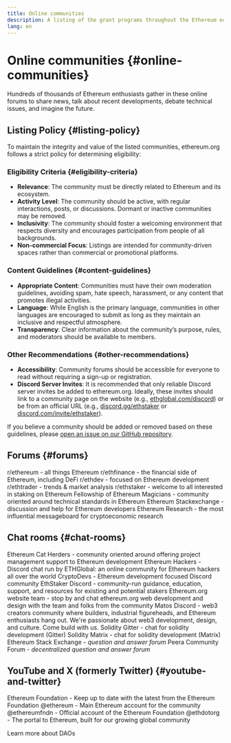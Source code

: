 ```yaml
---
title: Online communities
description: A listing of the grant programs throughout the Ethereum ecosystem.
lang: en
---
```


# Online communities {#online-communities}

Hundreds of thousands of Ethereum enthusiasts gather in these online forums to share news, talk about recent developments, debate technical issues, and imagine the future.

## Listing Policy {#listing-policy}

To maintain the integrity and value of the listed communities, ethereum.org follows a strict policy for determining eligibility:

### Eligibility Criteria {#eligibility-criteria}

- **Relevance**: The community must be directly related to Ethereum and its ecosystem.
- **Activity Level**: The community should be active, with regular interactions, posts, or discussions. Dormant or inactive communities may be removed.
- **Inclusivity**: The community should foster a welcoming environment that respects diversity and encourages participation from people of all backgrounds.
- **Non-commercial Focus**: Listings are intended for community-driven spaces rather than commercial or promotional platforms.

### Content Guidelines {#content-guidelines}

- **Appropriate Content**: Communities must have their own moderation guidelines, avoiding spam, hate speech, harassment, or any content that promotes illegal activities.
- **Language**: While English is the primary language, communities in other languages are encouraged to submit as long as they maintain an inclusive and respectful atmosphere.
- **Transparency**: Clear information about the community’s purpose, rules, and moderators should be available to members.

### Other Recommendations {#other-recommendations}

- **Accessibility**: Community forums should be accessible for everyone to read without requiring a sign-up or registration.
- **Discord Server Invites**: It is recommended that only reliable Discord server invites be added to ethereum.org. Ideally, these invites should link to a community page on the website (e.g., [ethglobal.com/discord](https://ethglobal.com/discord)) or be from an official URL (e.g., [discord.gg/ethstaker](https://discord.gg/ethstaker) or [discord.com/invite/ethstaker](https://discord.com/invite/ethstaker)).

If you believe a community should be added or removed based on these guidelines, please [open an issue on our GitHub repository](https://github.com/ethereum/ethereum-org-website/issues).


## Forums {#forums}

<SocialListItem socialIcon="reddit"><Link href="https://www.reddit.com/r/ethereum">r/ethereum</Link> - all things Ethereum</SocialListItem>
<SocialListItem socialIcon="reddit"><Link href="https://www.reddit.com/r/ethfinance/">r/ethfinance</Link> - the financial side of Ethereum, including DeFi</SocialListItem>
<SocialListItem socialIcon="reddit"><Link href="https://www.reddit.com/r/ethdev/">r/ethdev</Link> - focused on Ethereum development</SocialListItem>
<SocialListItem socialIcon="reddit"><Link href="https://www.reddit.com/r/ethtrader/">r/ethtrader</Link> - trends & market analysis</SocialListItem>
<SocialListItem socialIcon="reddit"><Link href="https://www.reddit.com/r/ethstaker/">r/ethstaker</Link> - welcome to all interested in staking on Ethereum</SocialListItem>
<SocialListItem socialIcon="webpage"><Link href="https://ethereum-magicians.org">Fellowship of Ethereum Magicians</Link> - community oriented around technical standards in Ethereum</SocialListItem>
<SocialListItem socialIcon="stackExchange"><Link href="https://ethereum.stackexchange.com">Ethereum Stackexchange</Link> - discussion and help for Ethereum developers</SocialListItem>
<SocialListItem socialIcon="webpage"><Link href="https://ethresear.ch">Ethereum Research</Link> - the most influential messageboard for cryptoeconomic research</SocialListItem>

## Chat rooms {#chat-rooms}

<SocialListItem socialIcon="discord"><Link href="https://discord.com/invite/Nz6rtfJ8Cu">Ethereum Cat Herders</Link> - community oriented around offering project management support to Ethereum development</SocialListItem>
<SocialListItem socialIcon="discord"><Link href="https://ethglobal.com/discord">Ethereum Hackers</Link> - Discord chat run by ETHGlobal: an online community for Ethereum hackers all over the world</SocialListItem>
<SocialListItem socialIcon="discord"><Link href="https://discord.gg/5W5tVb3">CryptoDevs</Link> - Ethereum development focused Discord community</SocialListItem>
<SocialListItem socialIcon="discord"><Link href="https://discord.gg/ethstaker">EthStaker Discord</Link> - community-run guidance, education, support, and resources for existing and potential stakers</SocialListItem>
<SocialListItem socialIcon="discord"><Link href="https://discord.gg/ethereum-org">Ethereum.org website team</Link> - stop by and chat ethereum.org web development and design with the team and folks from the community</SocialListItem>
<SocialListItem socialIcon="discord"><Link href="https://discord.matos.club/">Matos Discord</Link> - web3 creators community where builders, industrial figureheads, and Ethereum enthusiasts hang out. We're passionate about web3 development, design, and culture. Come build with us.</SocialListItem>
<SocialListItem socialIcon="webpage"><Link href="https://gitter.im/ethereum/solidity">Solidity Gitter</Link> - chat for solidity development (Gitter)</SocialListItem>
<SocialListItem socialIcon="webpage"><Link href="https://matrix.to/#/#ethereum_solidity:gitter.im">Solidity Matrix</Link> - chat for solidity development (Matrix)</SocialListItem>
<SocialListItem socialIcon="webpage"><Link href="https://ethereum.stackexchange.com/">Ethereum Stack Exchange</Link> <i>- question and answer forum</i></SocialListItem>
<SocialListItem socialIcon="webpage"><Link href="https://app.peera.ai/">Peera Community Forum</Link> <i>- decentralized question and answer forum</i></SocialListItem>

## YouTube and X (formerly Twitter) {#youtube-and-twitter}

<SocialListItem socialIcon="youtube"><Link href="https://www.youtube.com/c/EthereumFoundation">Ethereum Foundation</Link> - Keep up to date with the latest from the Ethereum Foundation</SocialListItem>
<SocialListItem socialIcon="twitter"><Link href="https://x.com/ethereum">@ethereum</Link> - Main Ethereum account for the community</SocialListItem>
<SocialListItem socialIcon="twitter"><Link href="https://x.com/ethereumfndn">@ethereumfndn</Link> - Official account of the Ethereum Foundation</SocialListItem>
<SocialListItem socialIcon="twitter"><Link href="https://x.com/ethdotorg">@ethdotorg</Link> - The portal to Ethereum, built for our growing global community</SocialListItem>

<Divider />

<Callout emoji=":classical_building:" titleKey="page-community:page-community-daos-callout-title" descriptionKey="page-community:page-community-daos-callout-description">
  <div>
    <ButtonLink href="/community/get-involved/#decentralized-autonomous-organizations-daos">
      Learn more about DAOs
    </ButtonLink>
  </div>
</Callout>
